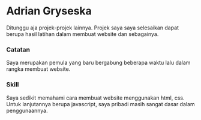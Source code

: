# Adrian Gryseska
Ditunggu aja projek-projek lainnya. Projek saya saya selesaikan dapat berupa hasil latihan dalam membuat website dan sebagainya.

### Catatan
Saya merupakan pemula yang baru bergabung beberapa waktu lalu dalam rangka membuat website. 

### Skill
Saya sedikit memahami cara membuat website menggunakan html, css. Untuk lanjutannya berupa javascript, saya pribadi masih sangat dasar dalam penggunaannya. 

